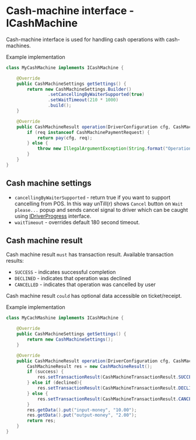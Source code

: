 # Cash-machine interface - ICashMachine

Cash-machine interface is used for handling cash operations with cash-machines. 

Example implementation
```java
class MyCashMachine implements ICashMachine {

	@Override
	public CashMachineSettings getSettings() {
		return new CashMachineSettings.Builder()
				.setCancellingByWaiterSupported(true)
				.setWaitTimeout(210 * 1000)
				.build();
	}

	@Override
	public CashMachineResult operation(DriverConfiguration cfg, CashMachineRequest req) {
		if (req instanceof CashMachinePaymentRequest) {
			return pay(cfg, req);
		} else {
			throw new IllegalArgumentException(String.format("Operation %s not supported", req.getClass().getSimpleName()));
		}
	}
}
```

## Cash machine settings
- `cancellingByWaiterSupported` - return true if you want to support cancelling from POS. In this way unTill(r) shows 
`Cancel` button on `Wait please...` popup and sends cancel signal to driver which can be caught using 
[IDriverProgress](progress.md) interface.
- `waitTimeout` - overrides default 180 second timeout.

## Cash machine result
Cash machine result `must` has transaction result. Available transaction results:
- `SUCCESS` - indicates successful completion
- `DECLINED` - indicates that operation was declined
- `CANCELLED` - indicates that operation was cancelled by user

Cash machine result `could` has optional data accessible on ticket/receipt.

Example implementation
```java
class MyCachMashine implements ICashMachine {

	@Override
	public CashMachineSettings getSettings() {
		return new CashMachineSettings();
	}

	@Override
	public CashMachineResult operation(DriverConfiguration cfg, CashMachineRequest req) {
		CashMachineResult res = new CashMachineResult();
		if (success) {
			res.setTransactionResult(CashMachineTransactionResult.SUCCESS);
		} else if (declined){
			res.setTransactionResult(CashMachineTransactionResult.DECLINED);
		} else {
			res.setTransactionResult(CashMachineTransactionResult.CANCELLED);
		}
		res.getData().put("input-money", "10.00");
		res.getData().put("output-money", "2.00");
		return res;
	}
}
```